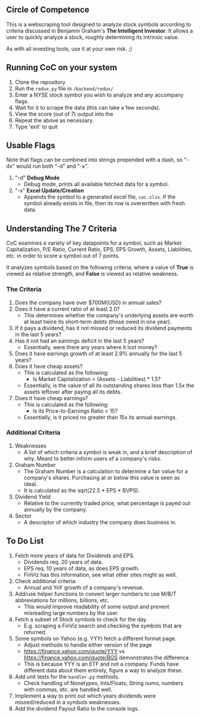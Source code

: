 ## Circle of Competence
This is a webscraping tool designed to analyze stock symbols according to criteria discussed in Benjamin Graham's __The Intelligent Investor__. It allows a user to quickly analyze a stock, roughly determining its intrinsic value.

As with all investing tools, use it at your own risk. ;)

## Running CoC on your system
1. Clone the repository
2. Run the `redux.py` file in `/backend/redux/`
3. Enter a NYSE stock symbol you wish to analyze and any accompany flags.
4. Wait for it to scrape the data (this can take a few seconds).
5. View the score (out of 7) output into the 
6. Repeat the above as necessary.
7. Type 'exit' to quit

## Usable Flags
Note that flags can be combined into strings prepended with a dash, so "-dx" would run both "-d" and "-x".
1. "-d" **Debug Mode**
	* Debug mode, prints all available fetched data for a symbol.
2. "-x" **Excel Update/Creation**
	* Appends the symbol to a generated excel file, `coc.xlsx`. If the symbol already exists in file, then its row is overwritten with fresh data.

## Understanding The 7 Criteria
CoC examines a variety of key datapoints for a symbol, such as Market Capitalization, P/E Ratio, Current Ratio, EPS, EPS Growth, Assets, Liabilities, etc. in order to score a symbol out of 7 points.

It analyzes symbols based on the following criteria, where a value of **True** is viewed as relative strength, and **False** is viewed as relative weakness.

### The Criteria
1. Does the company have over $700M(USD) in annual sales?
2. Does it have a current ratio of at least 2.0?
	* This determines whether the company's underlying assets are worth at least twice its short-term debts (those owed in one year).
3. If it pays a dividend, has it not missed or reduced its dividend payments in the last 5 years?
4. Has it not had an earnings deficit in the last 5 years?
   * Essentially, were there any years where it lost money?
5. Does it have earnings growth of at least 2.9% annually for the last 5 years?
6. Does it have cheap assets?
	* This is calculated as the following:
    	* Is Market Capitalization < (Assets - Liabilities) * 1.5?
  	* Essentially, is the value of all its outstanding shares less than 1.5x the assets leftover after paying all its debts.
7. Does it have cheap earnings?
	* This is calculated as the following:
    	* Is its Price-to-Earnings Ratio < 15?
  	* Essentially, is it priced no greater than 15x its annual earnings.

### Additional Criteria
1. Weaknesses
   * A list of which criteria a symbol is weak in, and a brief description of why. Meant to better inform users of a company's risks.
2. Graham Number
	* The Graham Number is a calculation to determine a fair value for a company's shares. Purchasing at or below this value is seen as ideal.
	* It is calculated as the sqrt(22.5 * EPS * BVPS).
3. Dividend Yield
	* Relative to the currently traded price, what percentage is payed out annually by the company.
4. Sector
	* A descriptor of which industry the company does business in.

## To Do List
1. Fetch more years of data for Dividends and EPS.
   * Dividends req. 20 years of data.
   * EPS req. 10 years of data, as does EPS growth.
   * FinViz has this information, see what other sites might as well.
1. Check additional criteria:
	* Annual and YoY growth of a company's revenue.
3. Add/use helper functions to convert larger numbers to use M/B/T abbreviations for millions, billions, etc.
	* This would improve readability of some output and prevent misreading large numbers by the user.
4. Fetch a subset of Stock symbols to check for the day.
	* E.g. scraping a FinViz search and checking the symbols that are returned.
5. Some symbols on Yahoo (e.g. YYY) fetch a different format page.
	* Adjust methods to handle either version of the page
	* https://finance.yahoo.com/quote/YYY vs https://finance.yahoo.com/quote/BGS demonstrates the difference.
	* This is because YYY is an ETF and not a company. Funds have different data about them entirely, figure a way to analyze these.
6. Add unit tests for the `handler.py` methods.
	* Check handling of Nonetypes, Ints/Floats, String nums, numbers with commas, etc. are handled well.
7. Implement a way to print out which years dividends were missed/reduced in a symbols weaknesses.
8. Add the dividend Payout Ratio to the console logs.